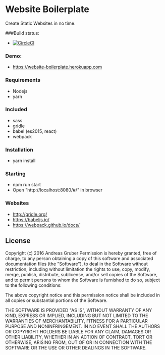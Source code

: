 # Website Boilerplate 
Create Static Websites in no time.

###Build status: 
* [![CircleCI](https://circleci.com/gh/coretracker/website-boilerplate.svg?style=svg)](https://circleci.com/gh/coretracker/website-boilerplate)

### Demo:
* https://website-boilerplate.herokuapp.com

### Requirements
* Nodejs
* yarn

### Included
* sass
* gridle
* babel (es2015, react)
* webpack


### Installation
* yarn install

### Starting
* npm run start
* Open "http://localhost:8080/#/" in browser

### Websites
* http://gridle.org/
* https://babeljs.io/
* https://webpack.github.io/docs/

## License

Copyright (c) 2016 Andreas Gruber
Permission is hereby granted, free of charge, to any person obtaining a copy of this software and associated documentation files (the "Software"), to deal in the Software without restriction, including without limitation the rights to use, copy, modify, merge, publish, distribute, sublicense, and/or sell copies of the Software, and to permit persons to whom the Software is furnished to do so, subject to the following conditions:

The above copyright notice and this permission notice shall be included in all copies or substantial portions of the Software.

THE SOFTWARE IS PROVIDED "AS IS", WITHOUT WARRANTY OF ANY KIND, EXPRESS OR IMPLIED, INCLUDING BUT NOT LIMITED TO THE WARRANTIES OF MERCHANTABILITY, FITNESS FOR A PARTICULAR PURPOSE AND NONINFRINGEMENT. IN NO EVENT SHALL THE AUTHORS OR COPYRIGHT HOLDERS BE LIABLE FOR ANY CLAIM, DAMAGES OR OTHER LIABILITY, WHETHER IN AN ACTION OF CONTRACT, TORT OR OTHERWISE, ARISING FROM, OUT OF OR IN CONNECTION WITH THE SOFTWARE OR THE USE OR OTHER DEALINGS IN THE SOFTWARE.
